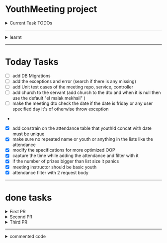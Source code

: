 # YouthMeeting project
<details>
<summary>Current Task TODOs</summary>

- CRUD of meeting
- Add attendance
- meeting filtering
- getting attendance 
- raffle 

</details>

---
<details>
<summary>learnt</summary>

- filtering with specification form the DB
- security using spring security
- Basic Auth 
- mappers using MapStruct
- DataBase migration with flyway
- clean code with sonarLint
- resource Bundle
- documenting apis with swagger
- parametrized tests
- mvc integration testing
- mock testing
- Lombok : `@Superbuilder` that solves the inheritance builder
</details>



---
# Today Tasks
- [ ] add DB Migrations
- [ ] add the exceptions and error (search if there is any missing)
- [ ] add Unit test cases of the meeting repo, service, controller
- [ ] add church to the servant (add church to the dto and when it is null then use the default "el malak mekhail" )
- [ ] make the meeting dto check the date if the date is friday or any user specified day it's of otherwise throw exception
- 
- [x] add constrain on the attendance table that youthId concat with date must be unique
- [x] make sure no repeated name or youth or anything in the lists like the attendance
- [x] modify the specifications for more optimized OOP
- [x] capture the time while adding the attendance and filter with it
- [x] if the number of prizes bigger than list size it panics
- [x] meeting instructor should be basic youth
- [x] attendance filter with 2 request body
  
----
# done tasks
<details>
<summary>First PR</summary>

- finish the first PR
  - [x] change the IDs to Long
  - [x] change the uni level to String
  - [x] use flyway
  - [x] add DB migration (ddl sql statements)
  - [x] use sonarLint
  - [x] remove the test files and use the updated one
  - [x] solve bug with filtering with name part
  - [x] remove unnecessary lists of the entities
  - [x] modify the packages
  - [x] unify the name attribute across all the entities
  - [x] optimize mapping the lists by using mapstruct interface instead of my implementation
  - [x] make pagination super class of filterDTO class
  - [x] remove unnecessary DTOs like areaDTO and familyLightDTO
  - [x] make all DTOs extends from the LightDTO
  - [x] change the name of intermediateYouthDto
  - [x] unify  the return type just return ID or return boolean
  - [x] remove the `@context` of the mappers
  - [x] make sure to unify the logic across entities
  - [x] use private in all DTOs
  - [x] change the inheritance of the person
  - [x] add gender to youth, youthDto, mapper, filterDTO, specification
  - [x] add an exception handler for catching the exception to enum
  - [x] exceptions
  - [x] add tests of the gender and its exceptions and filter
  - [x] messages
  - [x] simplify the names of mappers methods
  - [x] sonarlint
  - [x] rename the end points
  - [x] pagination constrains
  - [x] merge with swagger branch
  - [x] finish the pull request and squash and merge to the develop branch
</details>

<details>
<summary>Second PR</summary>
</details>

<details>
<summary>Third PR</summary>

- [x] add all needed end points of meeting controller
- [x] add all needed entities, dtos, mappers, services, ...
- [x] why the instructor in the meeting must be unique
- [x] why the encoder doesn't work
- [x] add security to the meeting
- [x] add edit meeting api
- [x] add to the util list filtration methods that filter list of youths or list of meetings depending on the filterDTO
- [x] add the tambola
- [x] in tambola you need to specify some criteria of the selected winners as gender.
</details>

---
<details>
<summary>commented code</summary>

  ```roomsql
  -- this code is the sql query of get attendance method in attendance service
      SELECT a.youth_id
      FROM attendances a
      JOIN (
          SELECT m.id
          FROM meeting m
          WHERE MONTH(m.date) = 9
      ) filtered_meetings ON a.meeting_id = filtered_meetings.id
      JOIN persons y ON a.youth_id = y.id -- Add JOIN with the Youth table
      WHERE y.gender = 'FEMALE' -- Add conditions on Youth entities here
      GROUP BY a.youth_id
      HAVING COUNT(DISTINCT a.meeting_id) = (SELECT COUNT(*) FROM meeting WHERE MONTH(date) = 9);
  
  ```
***
```java
//this is used to filter the meetings usein meetingDTO
//    public Boolean matches(MeetingFiltersDTO meetingFiltersDTO){
//        return (meetingFiltersDTO.getDay() == null || meetingFiltersDTO.getDay().equals(this.getDate().getDayOfMonth()))
//                && (meetingFiltersDTO.getMonth() == null || meetingFiltersDTO.getMonth().equals(this.getDate().getMonthValue()))
//                && (meetingFiltersDTO.getYear() == null || meetingFiltersDTO.getYear().equals(this.getDate().getYear()))
//                && (meetingFiltersDTO.getInstructorId() == null || meetingFiltersDTO.getInstructorId().equals(this.getInstructor().getId()))
//                && (meetingFiltersDTO.getTopic() == null || this.getTopic().contains(meetingFiltersDTO.getTopic()));
//    }

```
</details>
